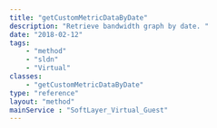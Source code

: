 ```yaml
---
title: "getCustomMetricDataByDate"
description: "Retrieve bandwidth graph by date. "
date: "2018-02-12"
tags:
    - "method"
    - "sldn"
    - "Virtual"
classes:
    - "getCustomMetricDataByDate"
type: "reference"
layout: "method"
mainService : "SoftLayer_Virtual_Guest"
---
```

